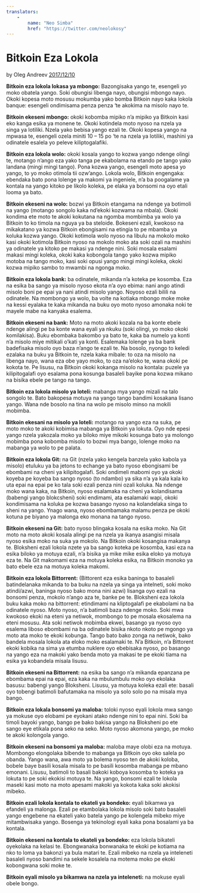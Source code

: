 ```yaml
---
translators: 
    - 
        name: "Neo Simba"
        href: "https://twitter.com/neolokosy"
---
```

# Bitkoin Eza Lokola

by Oleg Andreev [2017/12/10](https://oleganza.com/all/bitcoin-is-like/)

<LanguageDropdown/>

**Bitkoin eza lokola lokasa ya mbongo:** Bazongisaka yango te, esengeli yo moko obatela yango. Soki obungisi libenga nayo, obungisi mbongo nayo. Okoki kopesa moto mosusu mokumba yako bomba Bitkoin nayo kaka lokola banque: esengeli ondimisama penza penza ‘te akokima na misolo nayo te.

**Bitkoin ekeseni mbongo:** okoki kobomba mipiko n’a mipiko ya Bitkoin kasi eko kanga esika ya monene te. Okoki kotindela moto nyoso na nzela ya singa ya lotiliki. Nzela yako bebisa yango ezali te. Okoki kopesa yango na mpwasa te, esengeli ozela miniti 10 – 15 po ‘te na nzela ya lotiliki, mashini ya odinatele esalela yo peleve kiliptogalafiki.

**Bitkoin eza lokola wolo:** okoki kosala yango to kozwa yango ndenge olingi te, motango n’ango eza yako tanga pe ekabolama na etando pe tango yako landana (mingi mingi tango). Pona kozwa yango, esengeli moto apesa yo yango, to yo moko otimola tii ozw’ango. Lokola wolo, Bitkoin engengaka: ebendaka bato pona lolenge ya makomi ya ingeniele, n’a ba poogalame ya kontala na yango kitoko pe likolo koleka, pe elaka ya bonsomi na oyo etali looma ya bato.

**Bitkoin ekeseni na wolo:** bozwi ya Bitkoin etangama na ndenge ya botimoli na yango (motango songolo kaka nd’ekoki kozwama na mbala). Okoki kondima ete moto te akoki kokutana na ngomba mombimba ya wolo ya Bitkoin to ko timola na nguya ya ba steloide. Bokeseni ezali, kwokoso na mikakatano ya kozwa Bitkoin ebongisami na etingia to pe mbamba ya koluka kozwa yango. Okoki kotimola wolo nyoso na libulu na mokolo moko kasi okoki kotimola Bitkoin nyoso na mokolo moko ata soki ozali na mashini ya odinatele ya kitoko pe makasi ya ndenge nini. Soki mosala esalami makasi mingi koleka, okoki kaka kobongola tango yako kozwa mipiko motoba na tango moko, kasi soki opusi yango mingi mingi koleka, okoki kozwa mipiko sambo to mwambi na ngonga moko.

**Bitkoin eza lokola bank:** ba odinatele, mikanda n’a koteka pe kosomba. Eza na esika ba sango ya misolo nyoso ekota n’a oyo ebima: nani ango atindi misolo boni pe epai ya nani atindi misolo yango. Noyoso ezali bilili na odinatele.  Na mombongo ya wolo, ba volte na kotiaka mbongo moke moke na kessi eyalaka te kaka mikanda na buku oyo moto nyoso amonaka noki te mayele mabe na kanyaka esalema.

**Bitkoin ekeseni na bank:** Moto na moto akoki kozala na ba konte ebele ndenge alingi pe ba konte wana eyali ya nkuku (soki olingi, yo moko okoki komilakisa). Buku ebombaka bakombo ya bato te, kaka ba numelo ya konti n’a misolo miye mitikali o’kati ya konti.
Esalemaka lolenge ya ba bank badefisaka misolo oyo baza n’ango te ezali te. Na bosolo, nyongo to keledi ezalaka na buku ya Bitkoin te, nzela kaka mibale: to oza na misolo na libenga nayo, wana eza obe yayo moko, to oza na’eloko te, wana okoki pe kokota te. Pe lisusu, na Bitkoin okoki kokanga misolo na kontala: puzele ya kilipitogalafi oyo esalama pona kosunga basaleli bayike pona kozwa mikano na bisika ebele pe tango na tango.

**Bitkoin eza lokola misolo ya loteli:** mabanga mya yango mizali na talo songolo te. Bato bakopesa motuya na yango tango bandimi kosakana lisano yango. Wana nde bosolo na tina na wolo pe misolo minso na mokili mobimba.

**Bitkoin ekesani na misolo ya loteli:** motango na yango eza na suka, pe moto moko te akoki kobimisa mabanga ya Bitkoin ya lokuta. Oyo nde epesi yango nzela yakozala moko ya biloko miye mikoki kosunga bato ya molongo mobimba pona kobomba misolo to bozwi mya bango, lolenge moko na mabanga ya wolo to pe palata.

**Bitkoin eza lokola Git:** na Git (nzela yako kengela banzela yako kabola ya misolo) etuluku ya ba jetons to echange ya bato nyoso ebongisami be ebombami na cheni ya kilipitogalafi. Soki ondimeli mabomi oyo ya okoki koyeba pe koyeba ba sango nyoso (to ndambo) ya sika n’a ya kala kala ko uta epai na epai pe ko tala soki ezali penza nini ozali koluka. Na ndenge moko wana kaka, na Bitkoin, nyoso esalamaka na cheni ya kolandisama (babengi yango blokcsheni) soki endimami, ata esalamaki wapi, okoki kondimisama na koluka pe kozwa basango nyoso na kolandelaka singa to sheni na yango. Ynago wana, nyoso ebombamaka malamu penza pe okoki kotuna pe biyano ya malonga eko monana na tango nyoso.

**Bitkoin ekeseni na Git:** bato nyoso blingaka kosala na esika moko. Na Git moto na moto akoki kosala alingi pe na nzela ya ikanya asangisi misala nyoso esika moko na suka ya mokolo. Na Bitkoin okoki kosangisa makanya te. Bloksheni ezali lokola nzete ya ba sango koteka pe kosomba, kasi eza na esika biloko ya motuya ezali, n’a bisika ya mike mike esika eloko ya motuya eza te. Na Git makomami eza na motuya koleka esika, na Bitkoin monoko ya bato ebele eza na motuya koleka makomi.

**Bitkoin eza lokola Bittorrent:** (Bittorent eza esika baninga to basaleli batindelanaka mikanda to ba buku na nzela ya singa ya intelneti, soki moko atindi/azwi, baninga nyoso bako mona nini azwi) lisanga oyo ezali na bonsomi penza, mokolo n’ango aza te, banke pe te. Bloksheni eza lokola buku kaka moko na bittorrent: etindimami na kliptogalafi pe ekabolami na ba odinatele nyoso. Moto nyoso, n’a batimoli baza ndenge moko. Soki mwa kwokoso ekoki na eteni ya netiwok, mombongo to pe mosala ekosalema na eteni mosusu. Ata soki netiwok mobimba ekwei, basango ya nyoso oyo esalema liboso ebombami na ba odinatele bisika nkoto nkoto pe mgongo ya moto ata moko te ekoki kobunga. Tango bato bako zonga na netiwok, bako bandela mosala lokola ata eloko moko esalamaki te. N’a Bitkoin, n’a Bittorent ekoki kobika na sima ya etumba nuklere oyo ebebisaka nyoso, po basango na yango eza na makoki yako benda moto ya makasi te pe ekoki tiama na esika ya kobandela misala lisusu.

**Bitkoin ekeseni na Bittorrent:** na esika ba sango n’a mikanda epanzana pe ebombama epai na epai, eza kaka na mbulumbulu moko oyo ekolaka basusu: babengi yango Bloksheni. Lisusu, ya motuya koleka ezali ete: basali oyo tobengi batimoli bafutamaka na misolo ya solo solo po na misala mya bango.

**Bitkoin eza lokala bonsomi ya maloba:** toloki nyoso eyali lokola mwa sango ya mokuse oyo elobami pe eyokani atako ndenge nini to epai nini. Soki ba timoli bayoki yango, bango pe bako bakisa yango na Bloksheni po ete sango eye etikala pona seko na seko. Moto nyoso akomona yango, pe moko te akoki kolongola yango.

**Bitkoin ekeseni na bonsomi ya maloba:** maloba maye olobi eza na motuya. Mombongo elongolaka bibende to mabanga ya Bitkoin oyo oko salela po obanda. Yango wana, awa moto ya bolema nyoso ten de akoki koloba, bobele baye basili kosala misala to pe basili kosomba mabanga pe mbano emonani. Lisusu, batimoli to basali bakoki koboya kosomba to koteka ya lokuta to pe soki ekokisi motuya te. Na yango, bonsomi ezali te lokola maseki kasi moto na moto apesami makoki ya kokota kaka soki akokisi mibeko.

**Bitkoin ezali lokola kontala to ekateli ya bondeko:** eyali bikamwa ya efandeli ya malonga. Ezali pe etambolaka lokola misolo soki bato basaleli yango engebene na ekateli yako batela yango pe kolengela mibeko miye mitambwisaka yango. Bosenga ya tekinologi eyali kaka pona bosalami ya ba kontala.

**Bitkoin ekeseni na kontala to ekateli ya bondeko:** eza lokola bikateli oyekolaka na kelasi te. Ebongwanaka bonwanaka te ekoki pe kotiama na nko to loma ya bakonzi ya bula matari te. Ezali mibeko na nzela ya inteleneti basaleli nyoso bandimi na sekele kosalela na motema moko pe ekoki kobongwana soki moke te.

**Bitkoin eyali misolo ya bikamwa na nzela ya inteleneti:** na mokuse eyali obele bongo.
